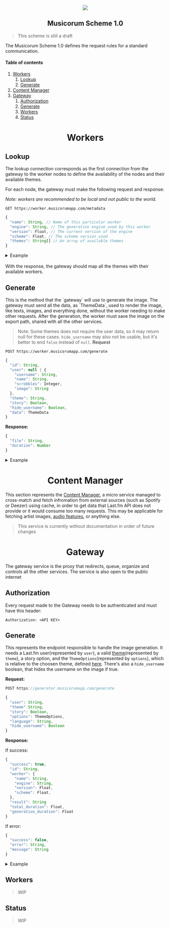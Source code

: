 <p align="center">
  <img src="https://i.imgur.com/SFOYzFb.png"/><br />
</p>

<h2 align="center">Musicorum Scheme 1.0 </h2>

> This scheme is still a draft

The Musicorum Scheme 1.0 defines the request rules for a standard communication.
#### Table of contents

1. [Workers](#workers)
    1. [Lookup](#lookup)
    2. [Generate](#generate)
2. [Content Manager](#content-manager)
3. [Gateway](#gateway)
    1. [Authorization](#gateway-auth)
    2. [Generate](#gateway-generate)
    3. [Workers](#gateway-workers)
    4. [Status](#gateway-status)


<h1 align="center" id="workers">Workers</h2>

<h2 id="lookup">Lookup</h3>

The lookup connection corresponds as the first connection from the gateway to the worker nodes to define the availability of the nodes and their available themes.

For each node, the gateway must make the following request and response:

*Note: workers are recommended to be local and not public to the world.*

`GET https://worker.musicorumapp.com/metadata`

```js
{
  "name": String, // Name of this particular worker
  "engine": String, // The generation engine used by this worker
  "version": Float, // The current version of the engine
  "scheme": Float, // The scheme version used
  "themes": String[] // An array of available themes
}
```

<details>
  <summary>Example</summary>

  ```json
  Content-Type: application/json; charset=UTF-8

  {
    "name": "rachel",
    "engine": "chloe",
    "version": 1.0,
    "scheme": 1.0,
    "themes": [
      "grid"
    ]
  }

  Response code: 200 (OK); Time: 16ms; Content length: 79 bytes
```
</details>

<br />
With the response, the gateway should map all the themes with their available workers.


<h2 id="generate">Generate</h3>
This is the method that the `gateway` will use to generate the image. The gateway must send all the data, as `ThemeData`, used to render the image, like texts, images, and everything done, without the worker needing to make other requests. After the generation, the worker must save the image on the export path, shared with all the other services.

> Note: Some themes does not require the user data, so it may return null for these cases. `hide_username` may also not be usable, but it's better to end `false` instead of `null`.
**Request**

`POST https://worker.musicorumapp.com/generate`

```js
{
  "id": String,
  "user": null | {
    "username": String,
    "name": String,
    "scrobbles": Integer,
    "image": String
  },
  "theme": String,
  "story": Boolean,
  "hide_username": Boolean,
  "data": ThemeData
}
```

**Response:**

```js
{
  "file": String,
  "duration": Number
}
```


<details>
  <summary>Example</summary>

  ```js
  POST https://worker.musicorumapp.com/generate
  Content-Type: application/json; charset=UTF-8

  {
    "id": "UMKp4hQJTVaEet2pWaHwUqGtBHKSogAyCdCvjqayTH94xj",
    "user": {
      "username": "metye",
      "name": "matheus",
      "scrobbles": 22193,
      "image": "https://i.scdn.co/image/ed0552e9746ed2bbf04ae4bcb5525700ca31522d""
    },
    "theme": "grid",
    "story": false,
    "hide_username": false,
    "data": {
      "tiles": [
        {
          "image": "https://i.scdn.co/image/ab67616d0000b2736040effba89b9b00a6f6743a",
          "name": "Replay",
          "secondary": "Lady Gaga"
        },
        {
          "image": "https://i.scdn.co/image/ab67616d0000b2733899712512f50a8d9e01e951",
          "name": "Play Date",
          "secondary": "Melanie Martinez"
        },
        ...
      ]
    }
  }
  
  >>>
  
  {
    "file": "UMKp4hQJTVaEet2pWaHwUqGtBHKSogAyCdCvjqayTH94xj.webp",
    "duration": 2.586826895
  }
```

</details>


<h1 align="center" id="content-manager">Content Manager</h2>

This section represents the [Content Manager](https://github.com/musicorum-app/content-manager), a micro service managed to cross-match and fetch infromation from external sources (such as Spotify or Deezer) using cache, in order to get data that Last.fm API does not provide or it would consume too many requests. This may be applicable for fetching artist images, [audio features](https://developer.spotify.com/documentation/web-api/reference/tracks/get-several-audio-features/), or anything else.


> This service is currently without documentation in order of future changes

<h1 align="center" id="gateway">Gateway</h2>

The gateway service is the proxy that redirects, queue, organize and controls all the other services. The service is also open to the public internet

<h2 id="gateway-auth">Authorization</h3>

Every request made to the Gateway needs to be authenticated and must have this header:

```http
Authorization: <API KEY>
```

<h2 id="gateway-generate">Generate</h3>

This represents the endpoint responsible to handle the image generation. It needs a Last.fm user(represented by `user`), a valid [theme](themes/)(represented by `theme`), a story option, and the `ThemeOptions`(represented by `options`), which is relative to the choosen theme, defined [here](themes/). There's also a `hide_username` boolean, that hides the username on the image if true.

**Request:**

```js
POST https://generator.musicorumapp.com/generate

{
  "user": String,
  "theme" String,
  "story": Boolean,
  "options": ThemeOptions,
  "language": String,
  "hide_username": Boolean
}
```

**Response:**

If success:
```js
{
  "success": true,
  "id": String,
  "worker": {
    "name": String,
    "engine": String,
    "version": Float,
    "scheme": Float,
  },
  "result": String
  "total_duration": Float,
  "generation_duration": Float
}
```
If error:
```js
{
  "success": false,
  "error": String,
  "message": String
}
```

<details>
  <summary>Example</summary>


  If success:
  ```js
  Content-Type: application/json; charset=UTF-8

  {
    "success": true,
    "id": "gOOLkrHAROqPUgDCCBUPq-AWRnN1cBw5Y0v3qriQ29Rf0w",
    "worker": {
      "name": "rachel",
      "engine": "chloe",
      "version": 1.0,
      "scheme": 1.0,
    },
    "result": "https://result.musicorumapp.com/gOOLkrHAROqPUgDCCBUPq-AWRnN1cBw5Y0v3qriQ29Rf0w.webp",
    "total_duration": 2.98003462,
    "generation_duration": 2.472550765
  }

  Response code: 200 (OK); Time: 1936ms; Content length: 748 bytes
  ```
  If error:
  ```js
  Content-Type: application/json; charset=UTF-8

  {
    "success": false,
    "error": "USER_NOT_FOUND",
    "message": "Last.fm user not found."
  }

  Response code: 404 (NOT FOUND); Time: 457ms; Content length: 356 bytes
  ```
</details>

<h2 id="gateway-workers">Workers</h3>

> WIP

<h2 id="gateway-status">Status</h3>

> WIP
